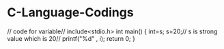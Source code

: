 # C-Language-Codings
// code for variable//
include<stdio.h>
int main()
{
int=s;
s=20;// s is strong value which is 20//
printf("%d" , i);
return 0;
}
